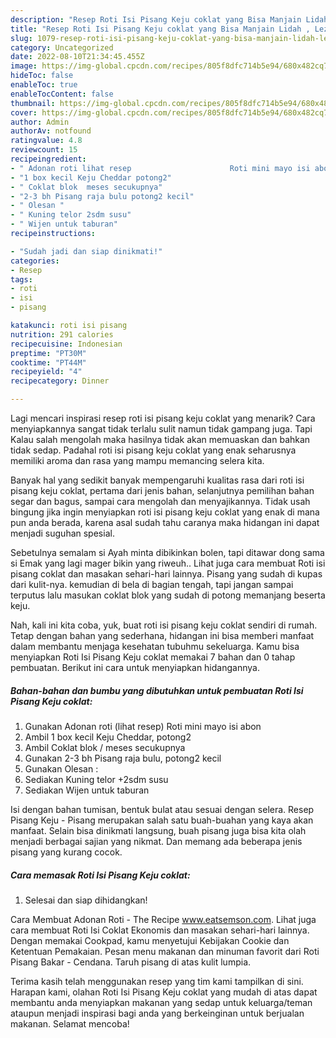 ```yaml
---
description: "Resep Roti Isi Pisang Keju coklat yang Bisa Manjain Lidah , Lezat"
title: "Resep Roti Isi Pisang Keju coklat yang Bisa Manjain Lidah , Lezat"
slug: 1079-resep-roti-isi-pisang-keju-coklat-yang-bisa-manjain-lidah-lezat
category: Uncategorized
date: 2022-08-10T21:34:45.455Z
image: https://img-global.cpcdn.com/recipes/805f8dfc714b5e94/680x482cq70/roti-isi-pisang-keju-coklat-foto-resep-utama.jpg
hideToc: false
enableToc: true
enableTocContent: false
thumbnail: https://img-global.cpcdn.com/recipes/805f8dfc714b5e94/680x482cq70/roti-isi-pisang-keju-coklat-foto-resep-utama.jpg
cover: https://img-global.cpcdn.com/recipes/805f8dfc714b5e94/680x482cq70/roti-isi-pisang-keju-coklat-foto-resep-utama.jpg
author: Admin
authorAv: notfound
ratingvalue: 4.8
reviewcount: 15
recipeingredient:
- " Adonan roti lihat resep                      Roti mini mayo isi abon"
- "1 box kecil Keju Cheddar potong2"
- " Coklat blok  meses secukupnya"
- "2-3 bh Pisang raja bulu potong2 kecil"
- " Olesan "
- " Kuning telor 2sdm susu"
- " Wijen untuk taburan"
recipeinstructions:

- "Sudah jadi dan siap dinikmati!"
categories:
- Resep
tags:
- roti
- isi
- pisang

katakunci: roti isi pisang 
nutrition: 291 calories
recipecuisine: Indonesian
preptime: "PT30M"
cooktime: "PT44M"
recipeyield: "4"
recipecategory: Dinner

---
```



Lagi mencari inspirasi resep roti isi pisang keju coklat yang menarik? Cara menyiapkannya sangat tidak terlalu sulit namun tidak gampang juga. Tapi Kalau salah mengolah maka hasilnya tidak akan memuaskan dan bahkan tidak sedap. Padahal roti isi pisang keju coklat yang enak seharusnya memiliki aroma dan rasa yang mampu memancing selera kita.


Banyak hal yang sedikit banyak mempengaruhi kualitas rasa dari roti isi pisang keju coklat, pertama dari jenis bahan, selanjutnya pemilihan bahan segar dan bagus, sampai cara mengolah dan menyajikannya. Tidak usah bingung jika ingin menyiapkan roti isi pisang keju coklat yang enak di mana pun anda berada, karena asal sudah tahu caranya maka hidangan ini dapat menjadi suguhan spesial.

Sebetulnya semalam si Ayah minta dibikinkan bolen, tapi ditawar dong sama si Emak yang lagi mager bikin yang riweuh.. Lihat juga cara membuat Roti isi pisang coklat dan masakan sehari-hari lainnya. Pisang yang sudah di kupas dari kulit-nya. kemudian di bela di bagian tengah, tapi jangan sampai terputus lalu masukan coklat blok yang sudah di potong memanjang beserta keju.


Nah, kali ini kita coba, yuk, buat roti isi pisang keju coklat sendiri di rumah. Tetap dengan bahan yang sederhana, hidangan ini bisa memberi manfaat dalam membantu menjaga kesehatan tubuhmu sekeluarga. Kamu bisa menyiapkan Roti Isi Pisang Keju coklat memakai 7 bahan dan 0 tahap pembuatan. Berikut ini cara untuk menyiapkan hidangannya.

<!--inarticleads1-->

##### Bahan-bahan dan bumbu yang dibutuhkan untuk pembuatan Roti Isi Pisang Keju coklat:

1. Gunakan  Adonan roti (lihat resep)                      Roti mini mayo isi abon
1. Ambil 1 box kecil Keju Cheddar, potong2
1. Ambil  Coklat blok / meses secukupnya
1. Gunakan 2-3 bh Pisang raja bulu, potong2 kecil
1. Gunakan  Olesan :
1. Sediakan  Kuning telor +2sdm susu
1. Sediakan  Wijen untuk taburan


Isi dengan bahan tumisan, bentuk bulat atau sesuai dengan selera. Resep Pisang Keju - Pisang merupakan salah satu buah-buahan yang kaya akan manfaat. Selain bisa dinikmati langsung, buah pisang juga bisa kita olah menjadi berbagai sajian yang nikmat. Dan memang ada beberapa jenis pisang yang kurang cocok. 

<!--inarticleads2-->

##### Cara memasak Roti Isi Pisang Keju coklat:


1. Selesai dan siap dihidangkan!

Cara Membuat Adonan Roti - The Recipe www.eatsemson.com. Lihat juga cara membuat Roti Isi Coklat Ekonomis dan masakan sehari-hari lainnya. Dengan memakai Cookpad, kamu menyetujui Kebijakan Cookie dan Ketentuan Pemakaian. Pesan menu makanan dan minuman favorit dari Roti Pisang Bakar - Cendana. Taruh pisang di atas kulit lumpia. 

Terima kasih telah menggunakan resep yang tim kami tampilkan di sini. Harapan kami, olahan Roti Isi Pisang Keju coklat yang mudah di atas dapat membantu anda menyiapkan makanan yang sedap untuk keluarga/teman ataupun menjadi inspirasi bagi anda yang berkeinginan untuk berjualan makanan. Selamat mencoba!
